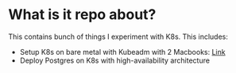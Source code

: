 # What is it repo about?

This contains bunch of things I experiment with K8s. This includes:

- Setup K8s on bare metal with Kubeadm with 2 Macbooks: [Link](./kubeadm/README.md)
- Deploy Postgres on K8s with high-availability architecture